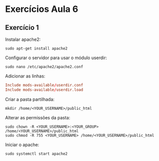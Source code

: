 # Exercícios Aula 6
## Exercício 1

Instalar apache2:

```shell
sudo apt-get install apache2
```

Configurar o servidor para usar o módulo userdir:

```shell
sudo nano /etc/apache2/apache2.conf
```

Adicionar as linhas:

```conf
Include mods-available/userdir.conf
Include mods-available/userdir.load
```

Criar a pasta partilhada:

```shell
mkdir /home/<YOUR_USERNAME>/public_html
```

Alterar as permissões da pasta:

```shell
sudo chown -R <YOUR_USERNAME>:<YOUR_GROUP> /home/<YOUR_USERNAME>/public_html
sudo chmod -R 755 <YOUR_USERNAME> /home/<YOUR_USERNAME>/public_html
```

Iniciar o apache:
```shell
sudo systemctl start apache2
```
